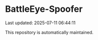 # BattleEye-Spoofer

Last updated: 2025-07-11 06:44:11

This repository is automatically maintained.

